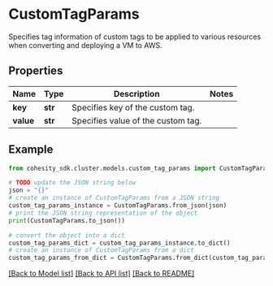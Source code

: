 # CustomTagParams

Specifies tag information of custom tags to be applied to various resources when converting and deploying a VM to AWS.

## Properties

Name | Type | Description | Notes
------------ | ------------- | ------------- | -------------
**key** | **str** | Specifies key of the custom tag. | 
**value** | **str** | Specifies value of the custom tag. | 

## Example

```python
from cohesity_sdk.cluster.models.custom_tag_params import CustomTagParams

# TODO update the JSON string below
json = "{}"
# create an instance of CustomTagParams from a JSON string
custom_tag_params_instance = CustomTagParams.from_json(json)
# print the JSON string representation of the object
print(CustomTagParams.to_json())

# convert the object into a dict
custom_tag_params_dict = custom_tag_params_instance.to_dict()
# create an instance of CustomTagParams from a dict
custom_tag_params_from_dict = CustomTagParams.from_dict(custom_tag_params_dict)
```
[[Back to Model list]](../README.md#documentation-for-models) [[Back to API list]](../README.md#documentation-for-api-endpoints) [[Back to README]](../README.md)


